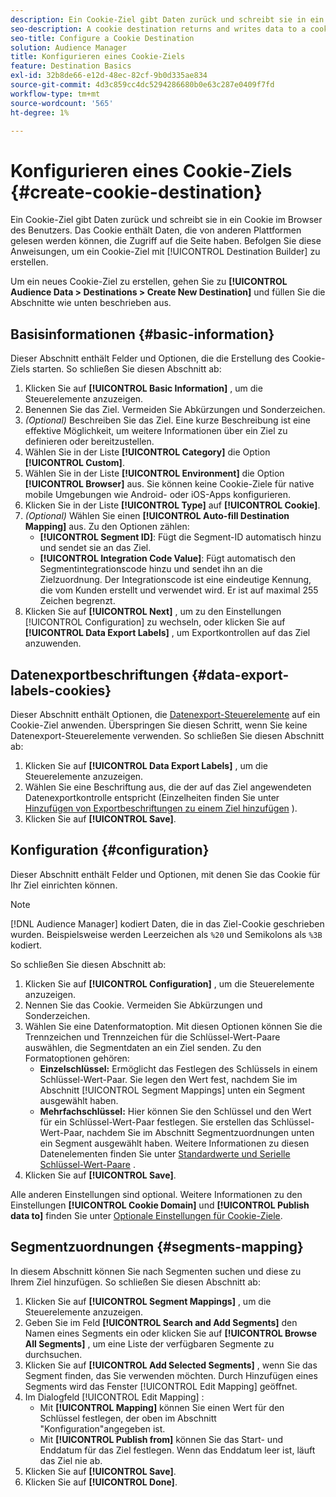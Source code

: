 ```yaml
---
description: Ein Cookie-Ziel gibt Daten zurück und schreibt sie in ein Cookie im Browser des Benutzers. Das Cookie enthält Daten, die von anderen Plattformen gelesen werden können, die Zugriff auf die Seite haben. Befolgen Sie diese Anweisungen, um ein Cookie-Ziel mit [!UICONTROL Destination Builder] zu erstellen.
seo-description: A cookie destination returns and writes data to a cookie in the user's browser. The cookie contains data that can be read by other platforms that have access to the page. Follow these instructions to create a cookie destination with [!UICONTROL Destination Builder].
seo-title: Configure a Cookie Destination
solution: Audience Manager
title: Konfigurieren eines Cookie-Ziels
feature: Destination Basics
exl-id: 32b8de66-e12d-48ec-82cf-9b0d335ae834
source-git-commit: 4d3c859cc4dc5294286680b0e63c287e0409f7fd
workflow-type: tm+mt
source-wordcount: '565'
ht-degree: 1%

---
```


# Konfigurieren eines Cookie-Ziels {#create-cookie-destination}

Ein Cookie-Ziel gibt Daten zurück und schreibt sie in ein Cookie im Browser des Benutzers. Das Cookie enthält Daten, die von anderen Plattformen gelesen werden können, die Zugriff auf die Seite haben. Befolgen Sie diese Anweisungen, um ein Cookie-Ziel mit [!UICONTROL Destination Builder] zu erstellen.

<!-- create-cookie-destination.xml -->

Um ein neues Cookie-Ziel zu erstellen, gehen Sie zu **[!UICONTROL Audience Data > Destinations > Create New Destination]** und füllen Sie die Abschnitte wie unten beschrieben aus.

## Basisinformationen {#basic-information}

Dieser Abschnitt enthält Felder und Optionen, die die Erstellung des Cookie-Ziels starten. So schließen Sie diesen Abschnitt ab:

1. Klicken Sie auf **[!UICONTROL Basic Information]** , um die Steuerelemente anzuzeigen.
2. Benennen Sie das Ziel. Vermeiden Sie Abkürzungen und Sonderzeichen.
3. *(Optional)* Beschreiben Sie das Ziel. Eine kurze Beschreibung ist eine effektive Möglichkeit, um weitere Informationen über ein Ziel zu definieren oder bereitzustellen.
4. Wählen Sie in der Liste **[!UICONTROL Category]** die Option **[!UICONTROL Custom]**.
5. Wählen Sie in der Liste **[!UICONTROL Environment]** die Option **[!UICONTROL Browser]** aus. Sie können keine Cookie-Ziele für native mobile Umgebungen wie Android- oder iOS-Apps konfigurieren.
6. Klicken Sie in der Liste **[!UICONTROL Type]** auf **[!UICONTROL Cookie]**.
7. *(Optional)* Wählen Sie einen **[!UICONTROL Auto-fill Destination Mapping]** aus. Zu den Optionen zählen:
   * **[!UICONTROL Segment ID]**: Fügt die Segment-ID automatisch hinzu und sendet sie an das Ziel.
   * **[!UICONTROL Integration Code Value]**: Fügt automatisch den Segmentintegrationscode hinzu und sendet ihn an die Zielzuordnung. Der Integrationscode ist eine eindeutige Kennung, die vom Kunden erstellt und verwendet wird. Er ist auf maximal 255 Zeichen begrenzt.
8. Klicken Sie auf **[!UICONTROL Next]** , um zu den Einstellungen [!UICONTROL Configuration] zu wechseln, oder klicken Sie auf **[!UICONTROL Data Export Labels]** , um Exportkontrollen auf das Ziel anzuwenden.

## Datenexportbeschriftungen {#data-export-labels-cookies}

Dieser Abschnitt enthält Optionen, die [Datenexport-Steuerelemente](../../features/data-export-controls.md) auf ein Cookie-Ziel anwenden. Überspringen Sie diesen Schritt, wenn Sie keine Datenexport-Steuerelemente verwenden. So schließen Sie diesen Abschnitt ab:

1. Klicken Sie auf **[!UICONTROL Data Export Labels]** , um die Steuerelemente anzuzeigen.
2. Wählen Sie eine Beschriftung aus, die der auf das Ziel angewendeten Datenexportkontrolle entspricht (Einzelheiten finden Sie unter [Hinzufügen von Exportbeschriftungen zu einem Ziel hinzufügen](/help/using/features/destinations/add-data-export-labels.md) ).
3. Klicken Sie auf **[!UICONTROL Save]**.

## Konfiguration {#configuration}

Dieser Abschnitt enthält Felder und Optionen, mit denen Sie das Cookie für Ihr Ziel einrichten können.

>[!NOTE]
>
>[!DNL Audience Manager] kodiert Daten, die in das Ziel-Cookie geschrieben wurden. Beispielsweise werden Leerzeichen als `%20` und Semikolons als `%3B` kodiert.

So schließen Sie diesen Abschnitt ab:

1. Klicken Sie auf **[!UICONTROL Configuration]** , um die Steuerelemente anzuzeigen.
1. Nennen Sie das Cookie. Vermeiden Sie Abkürzungen und Sonderzeichen.
1. Wählen Sie eine Datenformatoption. Mit diesen Optionen können Sie die Trennzeichen und Trennzeichen für die Schlüssel-Wert-Paare auswählen, die Segmentdaten an ein Ziel senden. Zu den Formatoptionen gehören:
   * **Einzelschlüssel:** Ermöglicht das Festlegen des Schlüssels in einem Schlüssel-Wert-Paar. Sie legen den Wert fest, nachdem Sie im Abschnitt [!UICONTROL Segment Mappings] unten ein Segment ausgewählt haben.
   * **Mehrfachschlüssel:** Hier können Sie den Schlüssel und den Wert für ein Schlüssel-Wert-Paar festlegen. Sie erstellen das Schlüssel-Wert-Paar, nachdem Sie im Abschnitt Segmentzuordnungen unten ein Segment ausgewählt haben.
Weitere Informationen zu diesen Datenelementen finden Sie unter [Standardwerte und Serielle Schlüssel-Wert-Paare](../../features/destinations/key-value-pairs.md) .
1. Klicken Sie auf **[!UICONTROL Save]**.

Alle anderen Einstellungen sind optional. Weitere Informationen zu den Einstellungen **[!UICONTROL Cookie Domain]** und **[!UICONTROL Publish data to]** finden Sie unter [Optionale Einstellungen für Cookie-Ziele](/help/using/features/destinations/cookie-destination-options.md).

## Segmentzuordnungen {#segments-mapping}

In diesem Abschnitt können Sie nach Segmenten suchen und diese zu Ihrem Ziel hinzufügen. So schließen Sie diesen Abschnitt ab:

1. Klicken Sie auf **[!UICONTROL Segment Mappings]** , um die Steuerelemente anzuzeigen.
1. Geben Sie im Feld **[!UICONTROL Search and Add Segments]** den Namen eines Segments ein oder klicken Sie auf **[!UICONTROL Browse All Segments]** , um eine Liste der verfügbaren Segmente zu durchsuchen.
1. Klicken Sie auf **[!UICONTROL Add Selected Segments]** , wenn Sie das Segment finden, das Sie verwenden möchten. Durch Hinzufügen eines Segments wird das Fenster [!UICONTROL Edit Mapping] geöffnet.
1. Im Dialogfeld [!UICONTROL Edit Mapping] :
   * Mit **[!UICONTROL Mapping]** können Sie einen Wert für den Schlüssel festlegen, der oben im Abschnitt &quot;Konfiguration&quot;angegeben ist.
   * Mit **[!UICONTROL Publish from]** können Sie das Start- und Enddatum für das Ziel festlegen. Wenn das Enddatum leer ist, läuft das Ziel nie ab.
1. Klicken Sie auf **[!UICONTROL Save]**.
1. Klicken Sie auf **[!UICONTROL Done]**.
